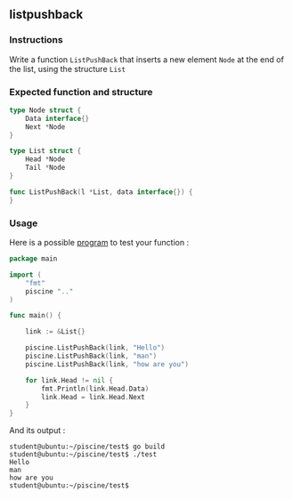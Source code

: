 ## listpushback

### Instructions

Write a function `ListPushBack` that inserts a new element `Node` at the end of the list, using the structure `List`

### Expected function and structure

```go
type Node struct {
	Data interface{}
	Next *Node
}

type List struct {
	Head *Node
	Tail *Node
}

func ListPushBack(l *List, data interface{}) {
}
```

### Usage

Here is a possible [program](TODO-LINK) to test your function :

```go
package main

import (
	"fmt"
	piscine ".."
)

func main() {

	link := &List{}

	piscine.ListPushBack(link, "Hello")
	piscine.ListPushBack(link, "man")
	piscine.ListPushBack(link, "how are you")

	for link.Head != nil {
		fmt.Println(link.Head.Data)
		link.Head = link.Head.Next
	}
}
```

And its output :

```console
student@ubuntu:~/piscine/test$ go build
student@ubuntu:~/piscine/test$ ./test
Hello
man
how are you
student@ubuntu:~/piscine/test$
```
